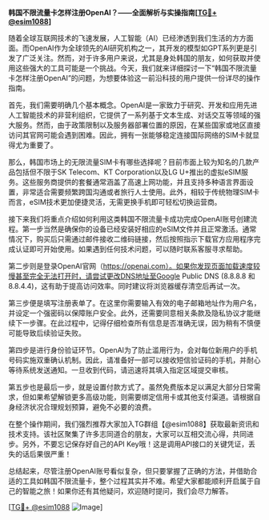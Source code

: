 **韩国不限流量卡怎样注册OpenAI？——全面解析与实操指南[[TG💪+ @esim1088](https://t.me/s/esim1088)]**

随着全球互联网技术的飞速发展，人工智能（AI）已经渗透到我们生活的方方面面。而OpenAI作为全球领先的AI研究机构之一，其开发的模型如GPT系列更是引发了广泛关注。然而，对于许多用户来说，尤其是身处韩国的朋友，如何获取并使用这些强大的工具可能是一个挑战。今天，我们就来详细探讨一下“韩国不限流量卡怎样注册OpenAI”的问题，为想要体验这一前沿科技的用户提供一份详尽的操作指南。

首先，我们需要明确几个基本概念。OpenAI是一家致力于研究、开发和应用先进人工智能技术的非营利组织，它提供了一系列基于文本生成、对话交互等领域的强大服务。然而，由于政策限制以及服务器部署位置的原因，在某些国家或地区直接访问其官网可能会遇到困难。因此，拥有一张能够稳定连接国际网络的SIM卡就显得尤为重要了。

那么，韩国市场上的无限流量SIM卡有哪些选择呢？目前市面上较为知名的几款产品包括但不限于SK Telecom、KT Corporation以及LG U+推出的虚拟eSIM服务。这些服务商提供的套餐通常涵盖了高速上网功能，并且支持多种语言界面设置，非常适合需要频繁跨国沟通或者旅行人士使用。此外，相较于传统物理SIM卡而言，eSIM技术更加便捷灵活，无需更换手机即可轻松切换运营商。

接下来我们将重点介绍如何利用这类韩国不限流量卡成功完成OpenAI账号创建流程。第一步当然是确保你的设备已经安装好相应的eSIM文件并且正常激活。通常情况下，购买后只需通过邮件接收二维码链接，然后按照指示下载官方应用程序完成认证即可开始使用。如果遇到任何技术问题，可以随时联系客服寻求帮助。

第二步则是登录OpenAI官网（https://openai.com）。如果你发现页面加载速度较慢甚至完全无法打开时，请尝试更改DNS地址至Google Public DNS (8.8.8.8 和 8.8.4.4)，这有助于提高访问效率。同时建议将浏览器缓存清空后再试一次。

第三步便是填写注册表单了。在这里你需要输入有效的电子邮箱地址作为用户名，并设定一个强密码以保障账户安全。此外，还需要同意相关条款及隐私协议才能继续下一步骤。在此过程中，记得仔细检查所有信息是否准确无误，因为稍有不慎便可能导致后续验证失败。

第四步是进行身份验证环节。OpenAI为了防止滥用行为，会对每位新用户的手机号码实施双重确认机制。因此，请准备好一部可以接收短信验证码的手机，并耐心等待系统发送通知。一旦收到代码，请迅速将其填入指定区域提交审核。

第五步也是最后一步，就是设置付款方式了。虽然免费版本足以满足大部分日常需求，但如果希望解锁更多高级功能，则需要绑定信用卡或其他支付渠道。请根据自身经济状况合理规划预算，避免不必要的浪费。

在整个操作期间，我们强烈推荐大家加入TG群组【@esim1088】获取最新资讯和技术支持。该社区聚集了许多志同道合的朋友，大家可以互相交流心得，共同进步。另外，不要忘记保存好自己的API Key哦！这是调用API接口的关键凭证，丢失的话后果很严重！

总结起来，尽管注册OpenAI账号看似复杂，但只要掌握了正确的方法，并借助合适的工具如韩国不限流量卡，整个过程其实并不难。希望大家都能顺利开启属于自己的智能之旅！如果你还有其他疑问，欢迎随时提问，我们会尽力解答。

[[TG💪+ @esim1088](https://t.me/s/esim1088) ![Image](https://i.postimg.cc/4NQfJmqS/Snipaste-2025-05-13-00-14-12.png)]